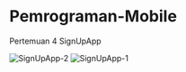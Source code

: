 # Pemrograman-Mobile

Pertemuan 4 SignUpApp

![SignUpApp-2](https://user-images.githubusercontent.com/44047087/72266038-21c40700-3650-11ea-8d1a-f8618adfe8cc.jpg)
![SignUpApp-1](https://user-images.githubusercontent.com/44047087/72266043-24bef780-3650-11ea-9d2a-3571eb57e756.jpg)
